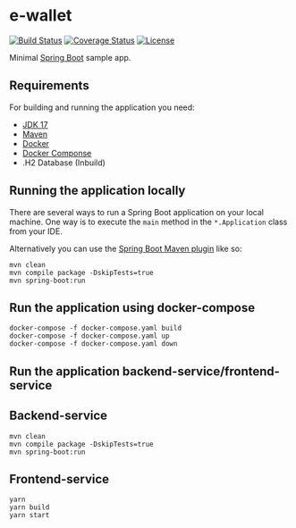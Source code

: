 # e-wallet

[![Build Status](https://travis-ci.org/codecentric/springboot-sample-app.svg?branch=master)](https://travis-ci.org/codecentric/springboot-sample-app)
[![Coverage Status](https://coveralls.io/repos/github/codecentric/springboot-sample-app/badge.svg?branch=master)](https://coveralls.io/github/codecentric/springboot-sample-app?branch=master)
[![License](http://img.shields.io/:license-apache-blue.svg)](http://www.apache.org/licenses/LICENSE-2.0.html)

Minimal [Spring Boot](http://projects.spring.io/spring-boot/) sample app.

## Requirements

For building and running the application you need:

- [JDK 17](http://www.oracle.com/technetwork/java/javase/downloads/jdk8-downloads-2133151.html)
- [Maven](https://maven.apache.org)
- [Docker](https://www.docker.com/)
- [Docker Componse](https://www.docker.com/)
- .H2 Database (Inbuild)


## Running the application locally

There are several ways to run a Spring Boot application on your local machine. One way is to execute the `main` method in the `*.Application` class from your IDE.

Alternatively you can use the [Spring Boot Maven plugin](https://docs.spring.io/spring-boot/docs/current/reference/html/build-tool-plugins-maven-plugin.html) like so:

```shell
mvn clean
mvn compile package -DskipTests=true
mvn spring-boot:run
```

## Run the application using docker-compose

```shell
docker-compose -f docker-compose.yaml build
docker-compose -f docker-compose.yaml up
docker-compose -f docker-compose.yaml down
```

## Run the application backend-service/frontend-service

## Backend-service
```shell
mvn clean
mvn compile package -DskipTests=true
mvn spring-boot:run
```

## Frontend-service
```shell
yarn
yarn build
yarn start
```



